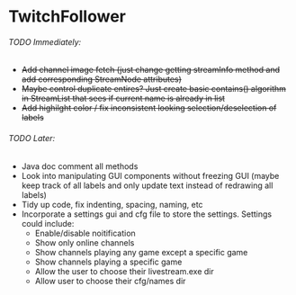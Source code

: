 # TwitchFollower

###### TODO Immediately:

- ~~Add channel image fetch (just change getting streamInfo method and add corresponding StreamNode attributes)~~
- ~~Maybe control duplicate entires? Just create basic contains() algorithm in StreamList that sees if current name is already in list~~
- ~~Add highilght color / fix inconsistent looking selection/deselection of labels~~

###### TODO Later:

- Java doc comment all methods
- Look into manipulating GUI components without freezing GUI (maybe keep track of all labels and only update text instead of redrawing all labels)
- Tidy up code, fix indenting, spacing, naming, etc
- Incorporate a settings gui and cfg file to store the settings. Settings could include:
	- Enable/disable noitification
	- Show only online channels
	- Show channels playing any game  except a specific game
	- Show channels playing a specific game
	- Allow the user to choose their livestream.exe dir
	- Allow user to choose their cfg/names dir

